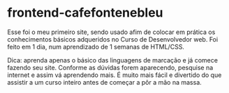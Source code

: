 # frontend-cafefontenebleu
Esse foi o meu primeiro site, sendo usado afim de colocar em prática os conhecimentos básicos adqueridos no Curso de Desenvolvedor web. Foi feito em 1 dia, num aprendizado de 1 semanas de HTML/CSS.

Dica: aprenda apenas o básico das linguagens de marcação e já comece fazendo seu site. Conforme as dúvidas forem aparecendo, pesquise na internet e assim vá aprendendo mais. É muito mais fácil e divertido do que assistir a um curso inteiro antes de começar a pôr a mão na massa.
